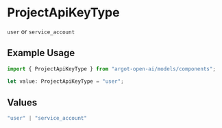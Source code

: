 # ProjectApiKeyType

`user` or `service_account`

## Example Usage

```typescript
import { ProjectApiKeyType } from "argot-open-ai/models/components";

let value: ProjectApiKeyType = "user";
```

## Values

```typescript
"user" | "service_account"
```